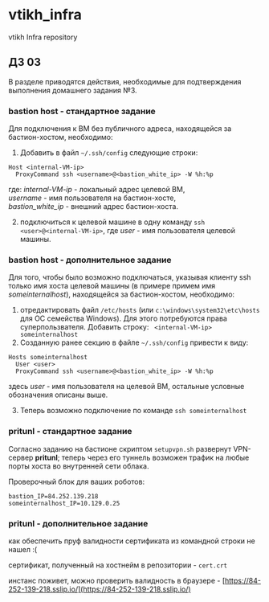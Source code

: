 # vtikh_infra
vtikh Infra repository

## ДЗ 03

В разделе приводятся действия, необходимые для подтверждения выполнения домашнего задания №3.

### bastion host - стандартное задание

Для подключения к ВМ без публичного адреса, находящейся за бастион-хостом, необходимо:

1. Добавить в файл `~/.ssh/config` следующие строки:
```
Host <internal-VM-ip>
  ProxyCommand ssh <username>@<bastion_white_ip> -W %h:%p
```
где:
*internal-VM-ip* - локальный адрес целевой ВМ,  
*username* - имя пользователя на бастион-хосте,  
*bastion_white_ip* - внешний адрес бастион-хоста.

2. подключиться к целевой машине в одну команду `ssh <user>@<internal-VM-ip>`,
где *user* - имя пользователя целевой машины.

### bastion host - дополнительное задание

Для того, чтобы было возможно подключаться, указывая клиенту ssh только имя хоста целевой машины (в примере примем имя *someinternalhost*), находящейся за бастион-хостом, необходимо:

1. отредактировать файл `/etc/hosts` (или `c:\windows\system32\etc\hosts` для ОС семейства Windows). Для этого потребуются права суперпользвателя. Добавить строку:
``` <internal-VM-ip> someinternalhost```
2.  Созданную ранее секцию в файле `~/.ssh/config` привести к виду:
```
Hosts someinternalhost
  User <user>
  ProxyCommand ssh <username>@<bastion_white_ip> -W %h:%p
```
здесь *user* - имя пользователя на целевой ВМ, остальные условные обозначения описаны выше.

3. Теперь возможно подключение по команде `ssh someinternalhost`

### pritunl - стандартное задание

Согласно заданию на бастионе скриптом `setupvpn.sh` развернут VPN-сервер **pritunl**; теперь через его туннель возможен трафик на любые порты хоста во внутренней сети облака. 

Проверочный блок для ваших роботов:
```
bastion_IP=84.252.139.218
someinternalhost_IP=10.129.0.25
```

### pritunl - дополнительное задание

как обеспечить пруф валидности сертификата из командной строки не нашел :(

сертификат, полученный на хостнейм в репозитории - `cert.crt`

инстанс поживет, можно проверить валидность в браузере - [https://84-252-139-218.sslip.io/](https://84-252-139-218.sslip.io/)